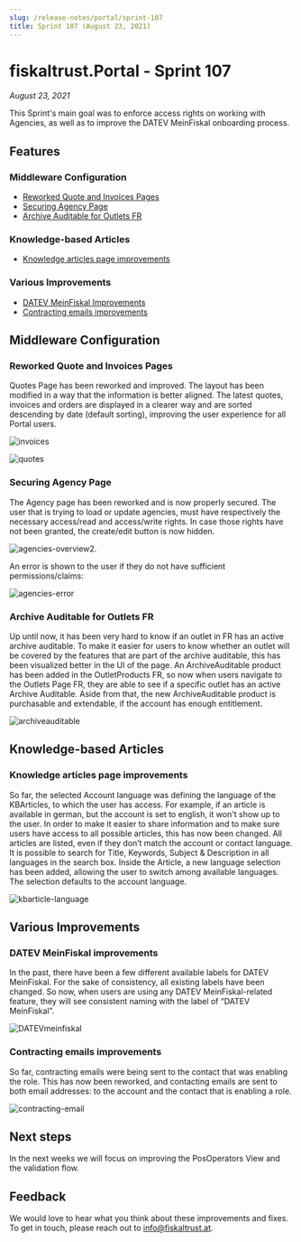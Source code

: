```yaml
---
slug: /release-notes/portal/sprint-107
title: Sprint 107 (August 23, 2021)
---
```


# fiskaltrust.Portal - Sprint 107
_August 23, 2021_

This Sprint's main goal was to enforce access rights on working with Agencies, as well as to improve the DATEV MeinFiskal onboarding process.

## Features

### Middleware Configuration

- [Reworked Quote and Invoices Pages](#reworked-quote-and-invoices-pages)
- [Securing Agency Page](#securing-agency-page)
- [Archive Auditable for Outlets FR](#archive-auditable-for-outlets-fr)

### Knowledge-based Articles

- [Knowledge articles page improvements](#knowledge-articles-page-improvements)

### Various Improvements

- [DATEV MeinFiskal Improvements](#datev-meinfiskal-improvements)
- [Contracting emails improvements](#contracting-emails-improvements)

## Middleware Configuration

### Reworked Quote and Invoices Pages

Quotes Page has been reworked and improved. The layout has been modified in a way that the information is better aligned. The latest quotes, invoices and orders are displayed in a clearer way and are sorted descending by date (default sorting), improving the user experience for all Portal users. 

![invoices](images/sprint-107/invoices.png)

![quotes](images/sprint-107/quotes.png)

### Securing Agency Page

The Agency page has been reworked and is now properly secured. The user that is trying to load or update agencies, must have respectively the necessary access/read and access/write rights. In case those rights have not been granted, the create/edit button is now hidden. 

![agencies-overview2.](images/sprint-107/agencies-overview2.png)

An error is shown to the user if they do not have sufficient permissions/claims:

![agencies-error](images/sprint-107/agencies-error.png)

### Archive Auditable for Outlets FR
 
Up until now, it has been very hard to know if an outlet in FR has an active archive auditable. To make it easier for users to know whether an outlet will be covered by the features that are part of the archive auditable, this has been visualized better in the UI of the page. An ArchiveAuditable product has been added in the OutletProducts FR, so now when users navigate to the Outlets Page FR, they are able to see if a specific outlet has an active Archive Auditable. Aside from that, the new ArchiveAuditable product is purchasable and extendable, if the account has enough entitlement.

![archiveauditable](images/sprint-107/archiveauditable.png)

## Knowledge-based Articles

### Knowledge articles page improvements

So far, the selected Account language was defining the language of the KBArticles, to which the user has access. For example, if an article is available in german, but the account is set to english, it won't show up to the user.
In order to make it easier to share information and to make sure users have access to all possible articles, this has now been changed. All articles are listed, even if they don’t match the account or contact language. It is possible to search for Title, Keywords, Subject & Description in all languages in the search box. Inside the Article, a new language selection has been added, allowing the user to switch among available languages. The selection defaults to the account language.

![kbarticle-language](images/sprint-107/kbarticle-language.png)
 
## Various Improvements

### DATEV MeinFiskal improvements

In the past, there have been a few different available labels for DATEV MeinFiskal. For the sake of consistency, all existing labels have been changed. So now, when users are using any DATEV MeinFiskal-related feature, they will see consistent naming with the label of “DATEV MeinFiskal”.

![DATEVmeinfiskal](images/sprint-107/DATEVmeinfiskal.png)

### Contracting emails improvements
 
So far, contracting emails were being sent to the contact that was enabling the role. This has now been reworked, and contacting emails are sent to both email addresses: to the account and the contact that is enabling a role.

![contracting-email](images/sprint-107/contracting-email.png)

## Next steps
In the next weeks we will focus on improving the PosOperators View and the validation flow.

## Feedback
We would love to hear what you think about these improvements and fixes. To get in touch, please reach out to [info@fiskaltrust.at](mailto:info@fiskaltrust.at).

